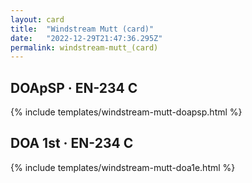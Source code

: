 ```yaml
---
layout: card
title:  "Windstream Mutt (card)"
date:   "2022-12-29T21:47:36.295Z"
permalink: windstream-mutt_(card)
---
```


## DOApSP &middot; EN-234 C

{% include templates/windstream-mutt-doapsp.html %}


## DOA 1st &middot; EN-234 C

{% include templates/windstream-mutt-doa1e.html %}
